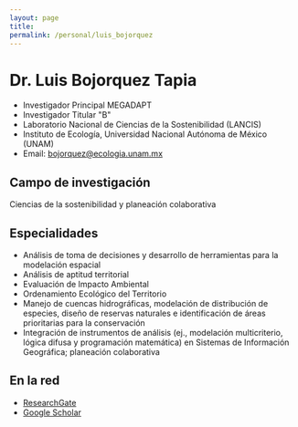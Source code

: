 ```yaml
---
layout: page
title:
permalink: /personal/luis_bojorquez
---
```


# Dr. Luis Bojorquez Tapia

- Investigador Principal MEGADAPT
- Investigador Titular "B"
- Laboratorio Nacional de Ciencias de la Sostenibilidad (LANCIS)
- Instituto de Ecología, Universidad Nacional Autónoma de México (UNAM)
- Email: bojorquez@ecologia.unam.mx


## Campo de investigación

Ciencias de la sostenibilidad y planeación colaborativa

## Especialidades

- Análisis de toma de decisiones y desarrollo de herramientas para la modelación espacial
- Análisis de aptitud territorial
- Evaluación de Impacto Ambiental
- Ordenamiento Ecológico del Territorio
- Manejo de cuencas hidrográficas, modelación de distribución de especies, diseño de reservas naturales e identificación de áreas prioritarias para la conservación
- Integración de instrumentos de análisis (ej., modelación multicriterio, lógica difusa y programación matemática) en Sistemas de Información Geográfica; planeación colaborativa

## En la red

- [ResearchGate](https://www.researchgate.net/profile/Luis_Bojorquez-Tapia)
- [Google Scholar](https://scholar.google.com/citations?user=vhyzPNkAAAAJ&hl=es)

<!--
De la página de Megadapt:

Investigador Principal MEGADAPT
Investigador Titular "B"
Laboratorio Nacional de Ciencias de la Sostenibilidad (LANCIS)
Instituto de Ecología, Universidad Nacional Autónoma de México (UNAM)
Página personal: http://web.ecologia.unam.mx/laboratorios/bojorquez/index.php/8-pincipal
Email: bojorquez@ecologia.unam.mx
Field of research:
Sustainability science and collaborative planning

Experto en:
Análisis de toma de decisiones y desarrollo de herramientas para la modelación espacial; análisis de aptitud territorial; Evaluación de Impacto Ambiental; Ordenamiento Ecológico del Territorio; manejo de cuencas hidrográficas, modelación de distribución de especies, diseño de reservas naturales e identificación de áreas prioritarias para la conservación; integración de instrumentos de análisis (ej., modelación multicriterio, lógica difusa y programación matemática) en Sistemas de Información Geográfica; planeación colaborativa

Función en MEGADAPT:
Coordinador del proyecto
Líder del equipo de integración
Responsable del modelo de integración GIS-MCDA
-->
